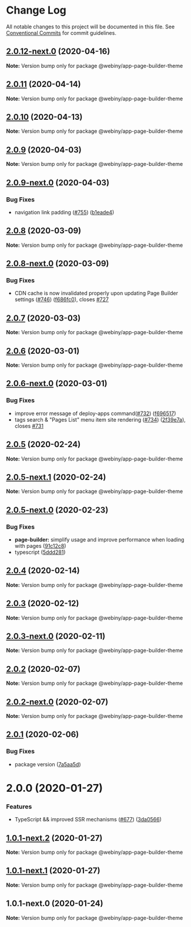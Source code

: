 # Change Log

All notable changes to this project will be documented in this file.
See [Conventional Commits](https://conventionalcommits.org) for commit guidelines.

## [2.0.12-next.0](https://github.com/webiny/webiny-js/compare/@webiny/app-page-builder-theme@2.0.11...@webiny/app-page-builder-theme@2.0.12-next.0) (2020-04-16)

**Note:** Version bump only for package @webiny/app-page-builder-theme





## [2.0.11](https://github.com/webiny/webiny-js/compare/@webiny/app-page-builder-theme@2.0.10...@webiny/app-page-builder-theme@2.0.11) (2020-04-14)

**Note:** Version bump only for package @webiny/app-page-builder-theme





## [2.0.10](https://github.com/webiny/webiny-js/compare/@webiny/app-page-builder-theme@2.0.9...@webiny/app-page-builder-theme@2.0.10) (2020-04-13)

**Note:** Version bump only for package @webiny/app-page-builder-theme





## [2.0.9](https://github.com/Webiny/webiny-js/compare/@webiny/app-page-builder-theme@2.0.9-next.0...@webiny/app-page-builder-theme@2.0.9) (2020-04-03)

**Note:** Version bump only for package @webiny/app-page-builder-theme





## [2.0.9-next.0](https://github.com/Webiny/webiny-js/compare/@webiny/app-page-builder-theme@2.0.8...@webiny/app-page-builder-theme@2.0.9-next.0) (2020-04-03)


### Bug Fixes

* navigation link padding ([#755](https://github.com/Webiny/webiny-js/issues/755)) ([b1eade4](https://github.com/Webiny/webiny-js/commit/b1eade43a3312a1b77947b935f64b9bbd6d02f76))





## [2.0.8](https://github.com/Webiny/webiny-js/compare/@webiny/app-page-builder-theme@2.0.8-next.0...@webiny/app-page-builder-theme@2.0.8) (2020-03-09)

**Note:** Version bump only for package @webiny/app-page-builder-theme





## [2.0.8-next.0](https://github.com/Webiny/webiny-js/compare/@webiny/app-page-builder-theme@2.0.7...@webiny/app-page-builder-theme@2.0.8-next.0) (2020-03-09)


### Bug Fixes

* CDN cache is now invalidated properly upon updating Page Builder settings ([#746](https://github.com/Webiny/webiny-js/issues/746)) ([f686fc0](https://github.com/Webiny/webiny-js/commit/f686fc06c747081473baac35e22941945b6351db)), closes [#727](https://github.com/Webiny/webiny-js/issues/727)





## [2.0.7](https://github.com/Webiny/webiny-js/compare/@webiny/app-page-builder-theme@2.0.6...@webiny/app-page-builder-theme@2.0.7) (2020-03-03)

**Note:** Version bump only for package @webiny/app-page-builder-theme





## [2.0.6](https://github.com/Webiny/webiny-js/compare/@webiny/app-page-builder-theme@2.0.6-next.0...@webiny/app-page-builder-theme@2.0.6) (2020-03-01)

**Note:** Version bump only for package @webiny/app-page-builder-theme





## [2.0.6-next.0](https://github.com/Webiny/webiny-js/compare/@webiny/app-page-builder-theme@2.0.5...@webiny/app-page-builder-theme@2.0.6-next.0) (2020-03-01)


### Bug Fixes

* improve error message of deploy-apps command([#732](https://github.com/Webiny/webiny-js/issues/732)) ([f696517](https://github.com/Webiny/webiny-js/commit/f69651758832a68acce92650da58cd6505735ec2))
* tags search & "Pages List" menu item site rendering ([#734](https://github.com/Webiny/webiny-js/issues/734)) ([2f39e7a](https://github.com/Webiny/webiny-js/commit/2f39e7a5a7bb0915e9bfcd460007108a69a1accd)), closes [#731](https://github.com/Webiny/webiny-js/issues/731)





## [2.0.5](https://github.com/Webiny/webiny-js/compare/@webiny/app-page-builder-theme@2.0.5-next.1...@webiny/app-page-builder-theme@2.0.5) (2020-02-24)

**Note:** Version bump only for package @webiny/app-page-builder-theme





## [2.0.5-next.1](https://github.com/Webiny/webiny-js/compare/@webiny/app-page-builder-theme@2.0.5-next.0...@webiny/app-page-builder-theme@2.0.5-next.1) (2020-02-24)

**Note:** Version bump only for package @webiny/app-page-builder-theme





## [2.0.5-next.0](https://github.com/Webiny/webiny-js/compare/@webiny/app-page-builder-theme@2.0.4...@webiny/app-page-builder-theme@2.0.5-next.0) (2020-02-23)


### Bug Fixes

* **page-builder:** simplify usage and improve performance when loading with pages ([91c12c8](https://github.com/Webiny/webiny-js/commit/91c12c8dfbdfe2adef809b556ab2eee40eb3a2ca))
* typescript ([5ddd281](https://github.com/Webiny/webiny-js/commit/5ddd281b6ee206362f7163c5c063e3eea1cd72a2))





## [2.0.4](https://github.com/webiny/webiny-js/compare/@webiny/app-page-builder-theme@2.0.3...@webiny/app-page-builder-theme@2.0.4) (2020-02-14)

**Note:** Version bump only for package @webiny/app-page-builder-theme





## [2.0.3](https://github.com/Webiny/webiny-js/compare/@webiny/app-page-builder-theme@2.0.3-next.0...@webiny/app-page-builder-theme@2.0.3) (2020-02-12)

**Note:** Version bump only for package @webiny/app-page-builder-theme





## [2.0.3-next.0](https://github.com/Webiny/webiny-js/compare/@webiny/app-page-builder-theme@2.0.2...@webiny/app-page-builder-theme@2.0.3-next.0) (2020-02-11)

**Note:** Version bump only for package @webiny/app-page-builder-theme





## [2.0.2](https://github.com/Webiny/webiny-js/compare/@webiny/app-page-builder-theme@2.0.2-next.0...@webiny/app-page-builder-theme@2.0.2) (2020-02-07)

**Note:** Version bump only for package @webiny/app-page-builder-theme





## [2.0.2-next.0](https://github.com/Webiny/webiny-js/compare/@webiny/app-page-builder-theme@2.0.1...@webiny/app-page-builder-theme@2.0.2-next.0) (2020-02-07)

**Note:** Version bump only for package @webiny/app-page-builder-theme





## [2.0.1](https://github.com/Webiny/webiny-js/compare/@webiny/app-page-builder-theme@2.0.0...@webiny/app-page-builder-theme@2.0.1) (2020-02-06)


### Bug Fixes

* package version ([7a5aa5d](https://github.com/Webiny/webiny-js/commit/7a5aa5d8fedcb267e7d93b99040c5b285499cf4f))





# 2.0.0 (2020-01-27)


### Features

* TypeScript && improved SSR mechanisms ([#677](https://github.com/Webiny/webiny-js/issues/677)) ([3da0566](https://github.com/Webiny/webiny-js/commit/3da0566f29e1d46df0e7c357be0b42bdaa4c7d2b))





## [1.0.1-next.2](https://github.com/Webiny/webiny-js/compare/@webiny/app-page-builder-theme@1.0.1-next.1...@webiny/app-page-builder-theme@1.0.1-next.2) (2020-01-27)

**Note:** Version bump only for package @webiny/app-page-builder-theme





## [1.0.1-next.1](https://github.com/Webiny/webiny-js/compare/@webiny/app-page-builder-theme@1.0.1-next.0...@webiny/app-page-builder-theme@1.0.1-next.1) (2020-01-27)

**Note:** Version bump only for package @webiny/app-page-builder-theme





## 1.0.1-next.0 (2020-01-24)

**Note:** Version bump only for package @webiny/app-page-builder-theme

